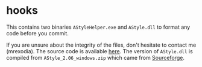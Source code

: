 # hooks

This contains two binaries `AStyleHelper.exe` and `AStyle.dll` to format any code before you commit.

If you are unsure about the integrity of the files, don't hesitate to contact me (mrexodia). The source code is available [here](https://github.com/mrexodia/AStyleHelper). The version of `AStyle.dll` is compiled from `AStyle_2.06_windows.zip` which came from [Sourceforge](https://sourceforge.net/projects/astyle/files/astyle/astyle%202.06/AStyle_2.06_windows.zip/download).